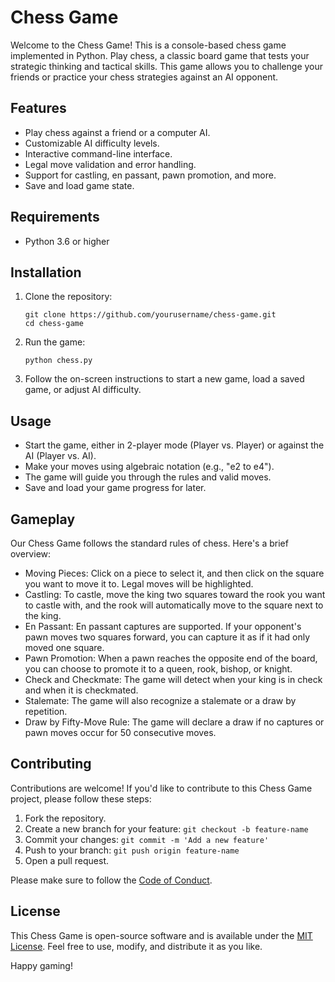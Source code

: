# Chess Game

Welcome to the Chess Game! This is a console-based chess game implemented in Python. Play chess, a classic board game that tests your strategic thinking and tactical skills. This game allows you to challenge your friends or practice your chess strategies against an AI opponent.

## Features

- Play chess against a friend or a computer AI.
- Customizable AI difficulty levels.
- Interactive command-line interface.
- Legal move validation and error handling.
- Support for castling, en passant, pawn promotion, and more.
- Save and load game state.

## Requirements

- Python 3.6 or higher

## Installation

1. Clone the repository:

    ```shell
    git clone https://github.com/yourusername/chess-game.git
    cd chess-game
    ```

2. Run the game:

    ```shell
    python chess.py
    ```

3. Follow the on-screen instructions to start a new game, load a saved game, or adjust AI difficulty.

## Usage

- Start the game, either in 2-player mode (Player vs. Player) or against the AI (Player vs. AI).
- Make your moves using algebraic notation (e.g., "e2 to e4").
- The game will guide you through the rules and valid moves.
- Save and load your game progress for later.

## Gameplay
Our Chess Game follows the standard rules of chess. Here's a brief overview: 
- Moving Pieces: Click on a piece to select it, and then click on the square you want to move it to. Legal moves will be highlighted.
- Castling: To castle, move the king two squares toward the rook you want to castle with, and the rook will automatically move to the square next to the king.
- En Passant: En passant captures are supported. If your opponent's pawn moves two squares forward, you can capture it as if it had only moved one square.
- Pawn Promotion: When a pawn reaches the opposite end of the board, you can choose to promote it to a queen, rook, bishop, or knight.
- Check and Checkmate: The game will detect when your king is in check and when it is checkmated.
- Stalemate: The game will also recognize a stalemate or a draw by repetition.
- Draw by Fifty-Move Rule: The game will declare a draw if no captures or pawn moves occur for 50 consecutive moves.

## Contributing

Contributions are welcome! If you'd like to contribute to this Chess Game project, please follow these steps:

1. Fork the repository.
2. Create a new branch for your feature: `git checkout -b feature-name`
3. Commit your changes: `git commit -m 'Add a new feature'`
4. Push to your branch: `git push origin feature-name`
5. Open a pull request.

Please make sure to follow the [Code of Conduct](CODE_OF_CONDUCT.md).

## License

This Chess Game is open-source software and is available under the [MIT License](LICENSE). Feel free to use, modify, and distribute it as you like.

Happy gaming!
